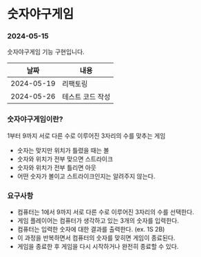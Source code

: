 # 숫자야구게임
### 2024-05-15
숫자야구게임 기능 구현입니다.

| 날짜        | 내용     |
|-----------|--------|
| 2024-05-19 | 리팩토링   |
| 2024-05-26 | 테스트 코드 작성 |

### 숫자야구게임이란?
1부터 9까지 서로 다른 수로 이루어진 3자리의 수를 맞추는 게임
- 숫자는 맞지만 위치가 틀렸을 때는 볼
- 숫자와 위치가 전부 맞으면 스트라이크
- 숫자와 위치가 전부 틀리면 아웃
- 어떤 숫자가 볼이고 스트라이크인지는 알려주지 않는다.
### 요구사항
- 컴퓨터는 1에서 9까지 서로 다른 수로 이루어진 3자리의 수를 선택한다.
- 게임 플레이어는 컴퓨터가 생각하고 있는 3개의 숫자를 입력한다.
- 컴퓨터는 입력한 숫자에 대한 결과를 출력한다. (ex. 1S 2B)
- 이 과정을 반복하면서 컴퓨터의 숫자를 맞히면 게임이 종료된다.
- 게임을 종료한 후 게임을 다시 시작하거나 완전히 종료할 수 있다.